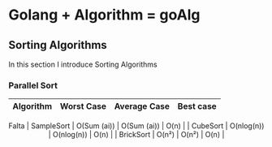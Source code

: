 # Golang + Algorithm = goAlg

## Sorting Algorithms

In this section I introduce Sorting Algorithms

### Parallel Sort

<center>

| Algorithm | Worst Case | Average Case | Best case |
| --- | --- | --- | --- |

Falta
| SampleSort | O(Sum (ai)) | O(Sum (ai)) | O(n) |
| CubeSort | O(nlog(n)) | O(nlog(n)) | O(n) |
| BrickSort | O(n²) | O(n²) | O(n) |

</center>

